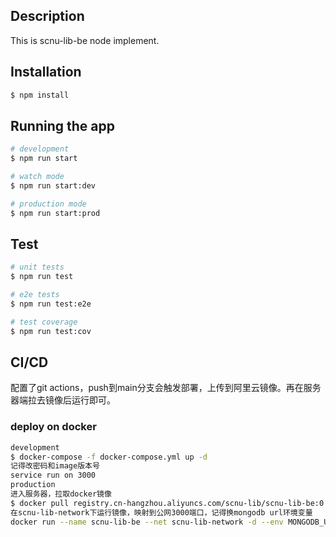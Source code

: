 ## Description
This is scnu-lib-be node implement.

## Installation

```bash
$ npm install
```

## Running the app

```bash
# development
$ npm run start

# watch mode
$ npm run start:dev

# production mode
$ npm run start:prod
```

## Test

```bash
# unit tests
$ npm run test

# e2e tests
$ npm run test:e2e

# test coverage
$ npm run test:cov
```
## CI/CD
配置了git actions，push到main分支会触发部署，上传到阿里云镜像。再在服务器端拉去镜像后运行即可。
### deploy on docker
```bash
development
$ docker-compose -f docker-compose.yml up -d
记得改密码和image版本号
service run on 3000
production
进入服务器，拉取docker镜像
$ docker pull registry.cn-hangzhou.aliyuncs.com/scnu-lib/scnu-lib-be:0.1.0
在scnu-lib-network下运行镜像，映射到公网3000端口，记得换mongodb url环境变量
docker run --name scnu-lib-be --net scnu-lib-network -d --env MONGODB_URL=url -p 3000:3000 registry.cn-hangzhou.aliyuncs.com/scnu-lib/scnu-lib-be:0.1.0
```